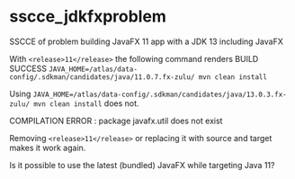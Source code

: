 # sscce_jdkfxproblem
SSCCE of problem building JavaFX 11 app with a JDK 13 including JavaFX

With `<release>11</release>` the following command renders BUILD SUCCESS
`JAVA_HOME=/atlas/data-config/.sdkman/candidates/java/11.0.7.fx-zulu/ mvn clean install`

Using 
`JAVA_HOME=/atlas/data-config/.sdkman/candidates/java/13.0.3.fx-zulu/ mvn clean install` does not.

COMPILATION ERROR : 
package javafx.util does not exist

Removing `<release>11</release>` or replacing it with source and target makes it work again.

Is it possible to use the latest (bundled) JavaFX while targeting Java 11?
